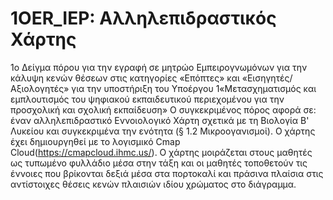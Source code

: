 # 1OER_IEP: Αλληλεπιδραστικός Χάρτης
1ο Δείγμα πόρου για την εγραφή σε μητρώο Εμπειρογνωμόνων για την κάλυψη κενών θέσεων στις κατηγορίες «Επόπτες» και «Εισηγητές/Αξιολογητές» για την υποστήριξη του Υποέργου 1«Μετασχηματισμός και εμπλουτισμός του ψηφιακού εκπαιδευτικού περιεχομένου για την προσχολική και σχολική εκπαίδευση»
Ο συγκεκριμένος πόρος αφορά σε:
 έναν αλληλεπιδραστικό Εννοιολογικό Χάρτη σχετικά με τη Βιολογία Β' Λυκείου και συγκεκριμένα την ενότητα (§ 1.2 Μικροογανισμοί). Ο χάρτης έχει δημιουργηθεί με το λογισμικό Cmap Cloud(https://cmapcloud.ihmc.us/).
 Ο χάρτης μοιράζεται στους μαθητές ως τυπωμένο φυλλάδιο μέσα στην τάξη και οι μαθητές τοποθετούν τις έννοιες που βρίκονται δεξιά μέσα στα πορτοκαλί και πράσινα πλαίσια στις αντίστοιχες θέσεις κενών πλαισιών ιδίου χρώματος στο διάγραμμα.
